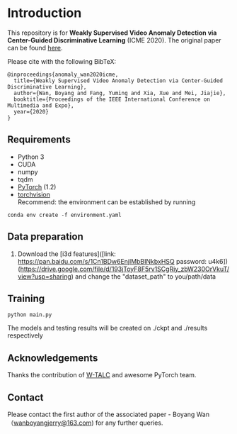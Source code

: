 # Introduction
This repository is for **Weakly Supervised Video Anomaly Detection via Center-Guided Discriminative Learning** (ICME 2020). The original paper can be found [here](https://ieeexplore.ieee.org/document/9102722).

Please cite with the following BibTeX:

```
@inproceedings{anomaly_wan2020icme,
  title={Weakly Supervised Video Anomaly Detection via Center-Guided Discriminative Learning},
  author={Wan, Boyang and Fang, Yuming and Xia, Xue and Mei, Jiajie},
  booktitle={Proceedings of the IEEE International Conference on Multimedia and Expo},
  year={2020}
}
```



## Requirements
* Python 3
* CUDA
* numpy
* tqdm
* [PyTorch](http://pytorch.org/) (1.2)
* [torchvision](http://pytorch.org/)  
Recommend: the environment can be established by running

```
conda env create -f environment.yaml
```


## Data preparation
1. Download the [i3d features]([link: https://pan.baidu.com/s/1Cn1BDw6EnjlMbBINkbxHSQ password: u4k6])(https://drive.google.com/file/d/193jToyF8F5rv1SCgRiy_zbW230OrVkuT/view?usp=sharing) and change the "dataset_path" to you/path/data


## Training

```
python main.py
```
The models and testing results will be created on ./ckpt and ./results respectively

## Acknowledgements
Thanks the contribution of [W-TALC](https://github.com/sujoyp/wtalc-pytorch) and awesome PyTorch team.

## Contact
Please contact the first author of the associated paper - Boyang Wan （wanboyangjerry@163.com) for any further queries.
